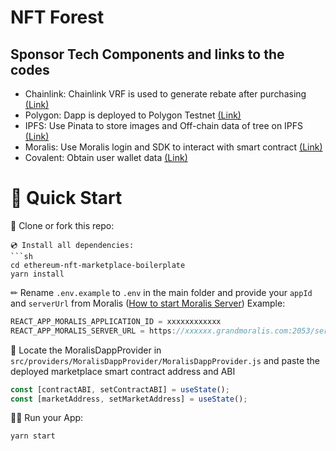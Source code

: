 # NFT Forest

## Sponsor Tech Components and links to the codes
- Chainlink: Chainlink VRF is used to generate rebate after purchasing        [(Link)](https://github.com/RLNYC/nftforest/blob/submission/contracts/TreeNFTMarketplace.sol#L9)
- Polygon: Dapp is deployed to Polygon Testnet        [(Link)](https://mumbai.polygonscan.com/address/0x570e2379CaaF633e399e67f953891458C4bd8Bf2)
- IPFS: Use Pinata to store images and Off-chain data of tree on IPFS        [(Link)](https://github.com/RLNYC/nftforest/blob/submission/src/components/NFTTokenIds.jsx#L125)
- Moralis: Use Moralis login and SDK to interact with smart contract         [(Link)](https://github.com/RLNYC/nftforest/blob/submission/src/providers/MoralisDappProvider/MoralisDappProvider.js)
- Covalent: Obtain user wallet data           [(Link)](https://github.com/RLNYC/nftforest/blob/submission/src/components/ForestMap.jsx#L59)

# 🚀 Quick Start

📄 Clone or fork this repo:
```
💿 Install all dependencies:
```sh
cd ethereum-nft-marketplace-boilerplate
yarn install 
```
✏ Rename `.env.example` to `.env` in the main folder and provide your `appId` and `serverUrl` from Moralis ([How to start Moralis Server](https://docs.moralis.io/moralis-server/getting-started/create-a-moralis-server)) 
Example:
```jsx
REACT_APP_MORALIS_APPLICATION_ID = xxxxxxxxxxxx
REACT_APP_MORALIS_SERVER_URL = https://xxxxxx.grandmoralis.com:2053/server
```

🔎 Locate the MoralisDappProvider in `src/providers/MoralisDappProvider/MoralisDappProvider.js` and paste the deployed marketplace smart contract address and ABI
```jsx
const [contractABI, setContractABI] = useState();
const [marketAddress, setMarketAddress] = useState();
```

🚴‍♂️ Run your App:
```sh
yarn start
```


